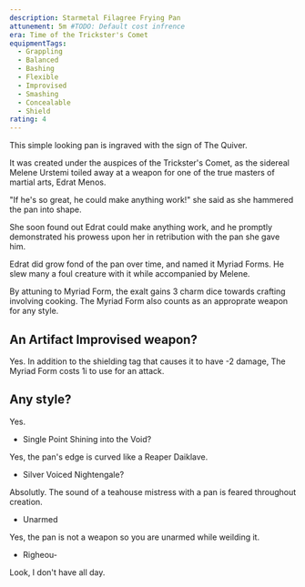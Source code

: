 ```yaml
---
description: Starmetal Filagree Frying Pan
attunement: 5m #TODO: Default cost infrence
era: Time of the Trickster's Comet
equipmentTags:
  - Grappling
  - Balanced
  - Bashing
  - Flexible
  - Improvised
  - Smashing
  - Concealable
  - Shield
rating: 4
---
```


This simple looking pan is ingraved with the sign of The Quiver.

It was created under the auspices of the Trickster's Comet, as the sidereal Melene Urstemi toiled away at a weapon for one of the true masters of martial arts, Edrat Menos.

"If he's so great, he could make anything work!" she said as she hammered the pan into shape.

She soon found out Edrat could make anything work, and he promptly demonstrated his prowess upon her in retribution with the pan she gave him.

Edrat did grow fond of the pan over time, and named it Myriad Forms. He slew many a foul creature with it while accompanied by Melene.

<attunement></attunement>

By attuning to Myriad Form, the exalt gains 3 charm dice towards crafting involving cooking. The Myriad Form also counts as an approprate weapon for any style.

## An Artifact Improvised weapon?

Yes. In addition to the shielding tag that causes it to have -2 damage, The Myriad Form costs 1i to use for an attack.

## Any style?

Yes.

- Single Point Shining into the Void?

Yes, the pan's edge is curved like a Reaper Daiklave.

- Silver Voiced Nightengale?

Absolutly. The sound of a teahouse mistress with a pan is feared throughout creation.

- Unarmed

Yes, the pan is not a weapon so you are unarmed while weilding it.

- Righeou-

Look, I don't have all day.
